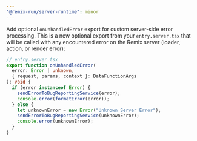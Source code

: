 ```yaml
---
"@remix-run/server-runtime": minor
---
```


Add optional `onUnhandledError` export for custom server-side error processing.  This is a new optional export from your `entry.server.tsx` that will be called with any encountered error on the Remix server (loader, action, or render error):

```ts
// entry.server.tsx
export function onUnhandledError(
  error: Error | unknown,
  { request, params, context }: DataFunctionArgs
): void {
  if (error instanceof Error) {
    sendErrorToBugReportingService(error);
    console.error(formatError(error));
  } else {
    let unknownError = new Error("Unknown Server Error");
    sendErrorToBugReportingService(unknownError);
    console.error(unknownError);
  }
}
```
